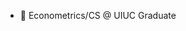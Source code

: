 - 👋 Econometrics/CS @ UIUC Graduate

<!---
nikhilxbhargava/nikhilxbhargava is a ✨ special ✨ repository because its `README.md` (this file) appears on your GitHub profile.
You can click the Preview link to take a look at your changes.
--->
